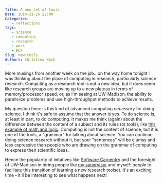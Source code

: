 ```yaml
---
Title: A new set of tools
Date: 2014-11-26 22:00
Categories: 
   - reflections
Tags: 
   - science
   - computing
   - research
   - work
   - RCF
Slug: new-tools
Authors: Christina Koch
---
```


More musings from another week on the job...on the way home tonight 
I was thinking about the place of computing in research, particularly 
science research.  Computing as a research tool is not a new idea, but 
it does seem like research groups are moving up to a new plateau in terms 
of memory/processor speed, or, as I'm seeing at UW-Madison, the ability 
to parallelize problems and use high-throughput methods to achieve results.  

My question then: is this kind of advanced computing *necessary* for 
doing science.  I think it's safe to assume that the answer is yes.  To 
do science is, at least in part, to do computing.  It makes me think (again) 
about the difference between the content of a subject and its rules (or tools), 
like [this example of math and logic](is-this-math.html).  Computing is not 
the content of science, but it is one of the tools, a "grammar" for talking 
about science.  You can continue doing science research without it, but your 
"sentences" will be clumsy and less expressive than people who are 
drawing on the grammar of computing to express their scientific ideas.  

Hence the popularity of initatives like [Software Carpentry](http://www.software-carpentry.org/) 
and the foresight of UW-Madison in hiring people like 
[my supervisor](http://wid.wisc.edu/profile/lauren-michael/) and myself: people to 
facilitate this transition of learning a new research toolset.  It's an exciting 
time - it'll be interesting to see what happens next!  